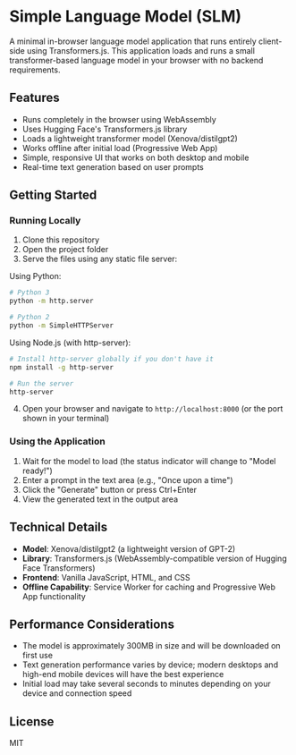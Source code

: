 # Simple Language Model (SLM)

A minimal in-browser language model application that runs entirely client-side using Transformers.js. This application loads and runs a small transformer-based language model in your browser with no backend requirements.

## Features

- Runs completely in the browser using WebAssembly
- Uses Hugging Face's Transformers.js library
- Loads a lightweight transformer model (Xenova/distilgpt2)
- Works offline after initial load (Progressive Web App)
- Simple, responsive UI that works on both desktop and mobile
- Real-time text generation based on user prompts

## Getting Started

### Running Locally

1. Clone this repository
2. Open the project folder
3. Serve the files using any static file server:

Using Python:
```bash
# Python 3
python -m http.server

# Python 2
python -m SimpleHTTPServer
```

Using Node.js (with http-server):
```bash
# Install http-server globally if you don't have it
npm install -g http-server

# Run the server
http-server
```

4. Open your browser and navigate to `http://localhost:8000` (or the port shown in your terminal)

### Using the Application

1. Wait for the model to load (the status indicator will change to "Model ready!")
2. Enter a prompt in the text area (e.g., "Once upon a time")
3. Click the "Generate" button or press Ctrl+Enter
4. View the generated text in the output area

## Technical Details

- **Model**: Xenova/distilgpt2 (a lightweight version of GPT-2)
- **Library**: Transformers.js (WebAssembly-compatible version of Hugging Face Transformers)
- **Frontend**: Vanilla JavaScript, HTML, and CSS
- **Offline Capability**: Service Worker for caching and Progressive Web App functionality

## Performance Considerations

- The model is approximately 300MB in size and will be downloaded on first use
- Text generation performance varies by device; modern desktops and high-end mobile devices will have the best experience
- Initial load may take several seconds to minutes depending on your device and connection speed

## License

MIT
